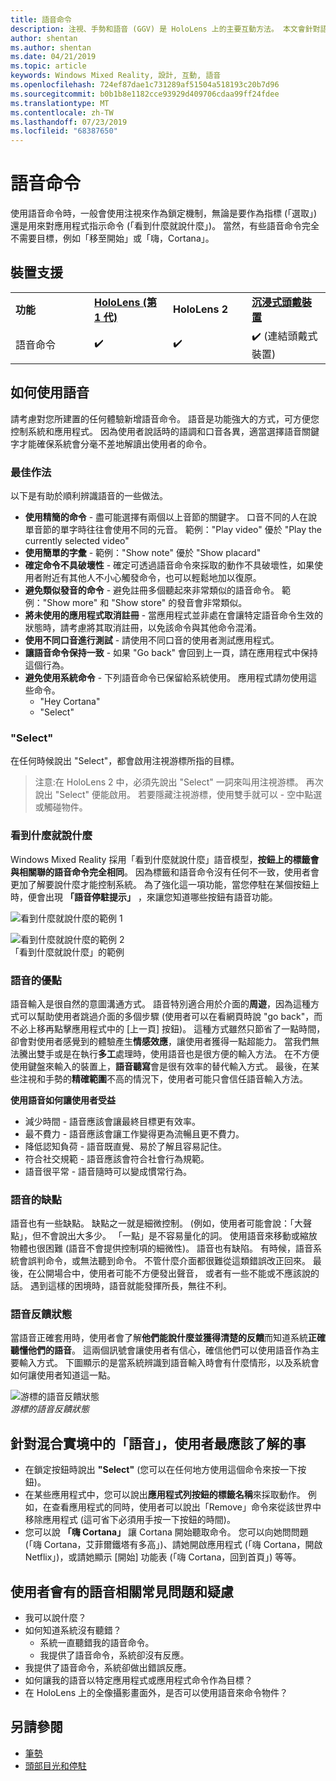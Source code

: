 ```yaml
---
title: 語音命令
description: 注視、手勢和語音 (GGV) 是 HoloLens 上的主要互動方法。 本文會針對語音設計提供縝密的指導方針。
author: shentan
ms.author: shentan
ms.date: 04/21/2019
ms.topic: article
keywords: Windows Mixed Reality, 設計, 互動, 語音
ms.openlocfilehash: 724ef87dae1c731289af51504a518193c20b7d96
ms.sourcegitcommit: b0b1b8e1182cce93929d409706cdaa99ff24fdee
ms.translationtype: MT
ms.contentlocale: zh-TW
ms.lasthandoff: 07/23/2019
ms.locfileid: "68387650"
---
```

# <a name="voice-commanding"></a>語音命令

使用語音命令時，一般會使用注視來作為鎖定機制，無論是要作為指標 (「選取」) 還是用來對應用程式指示命令 (「看到什麼就說什麼」)。 當然，有些語音命令完全不需要目標，例如「移至開始」或「嗨，Cortana」。


## <a name="device-support"></a>裝置支援

<table>
    <colgroup>
    <col width="25%" />
    <col width="25%" />
    <col width="25%" />
    <col width="25%" />
    </colgroup>
    <tr>
        <td><strong>功能</strong></td>
        <td><a href="hololens-hardware-details.md"><strong>HoloLens (第 1 代)</strong></a></td>
        <td><strong>HoloLens 2</strong></td>
        <td><a href="immersive-headset-hardware-details.md"><strong>沉浸式頭戴裝置</strong></a></td>
    </tr>
     <tr>
        <td>語音命令</td>
        <td>✔️</td>
        <td>✔️</td>
        <td>✔️ (連結頭戴式裝置)</td>
    </tr>
</table>



## <a name="how-to-use-voice"></a>如何使用語音

請考慮對您所建置的任何體驗新增語音命令。 語音是功能強大的方式，可方便您控制系統和應用程式。 因為使用者說話時的語調和口音各異，適當選擇語音關鍵字才能確保系統會分毫不差地解讀出使用者的命令。

### <a name="best-practices"></a>最佳作法

以下是有助於順利辨識語音的一些做法。
* **使用精簡的命令** - 盡可能選擇有兩個以上音節的關鍵字。 口音不同的人在說單音節的單字時往往會使用不同的元音。 範例："Play video" 優於 "Play the currently selected video"
* **使用簡單的字彙** - 範例："Show note" 優於 "Show placard"
* **確定命令不具破壞性** - 確定可透過語音命令來採取的動作不具破壞性，如果使用者附近有其他人不小心觸發命令，也可以輕鬆地加以復原。
* **避免類似發音的命令** - 避免註冊多個聽起來非常類似的語音命令。 範例："Show more" 和 "Show store" 的發音會非常類似。
* **將未使用的應用程式取消註冊** - 當應用程式並非處在會讓特定語音命令生效的狀態時，請考慮將其取消註冊，以免該命令與其他命令混淆。
* **使用不同口音進行測試** - 請使用不同口音的使用者測試應用程式。
* **讓語音命令保持一致** - 如果 "Go back" 會回到上一頁，請在應用程式中保持這個行為。
* **避免使用系統命令** - 下列語音命令已保留給系統使用。 應用程式請勿使用這些命令。
   * "Hey Cortana"
   * "Select"

### <a name="select"></a>"Select"

在任何時候說出 "Select"，都會啟用注視游標所指的目標。 

>注意:在 HoloLens 2 中，必須先說出 "Select" 一詞來叫用注視游標。 再次說出 "Select" 便能啟用。 若要隱藏注視游標，使用雙手就可以 - 空中點選或觸碰物件。 

### <a name="see-it-say-it"></a>看到什麼就說什麼

Windows Mixed Reality 採用「看到什麼就說什麼」語音模型，**按鈕上的標籤會與相關聯的語音命令完全相同**。 因為標籤和語音命令沒有任何不一致，使用者會更加了解要說什麼才能控制系統。 為了強化這一項功能，當您停駐在某個按鈕上時，便會出現 **「語音停駐提示」** ，來讓您知道哪些按鈕有語音功能。


![看到什麼就說什麼的範例 1](images/voice-seeitsayit1-640px.jpg)

![看到什麼就說什麼的範例 2](images/voice-seeitsayit2-640px.jpg)<br>
「看到什麼就說什麼」的範例

### <a name="voices-strengths"></a>語音的優點

語音輸入是很自然的意圖溝通方式。 語音特別適合用於介面的**周遊**，因為這種方式可以幫助使用者跳過介面的多個步驟 (使用者可以在看網頁時說 "go back"，而不必上移再點擊應用程式中的 [上一頁] 按鈕)。 這種方式雖然只節省了一點時間，卻會對使用者感覺到的體驗產生**情感效應**，讓使用者獲得一點超能力。 當我們無法騰出雙手或是在執行**多工**處理時，使用語音也是很方便的輸入方法。 在不方便使用鍵盤來輸入的裝置上，**語音聽寫**會是很有效率的替代輸入方式。 最後，在某些注視和手勢的**精確範圍**不高的情況下，使用者可能只會信任語音輸入方法。

**使用語音如何讓使用者受益**
* 減少時間 - 語音應該會讓最終目標更有效率。
* 最不費力 - 語音應該會讓工作變得更為流暢且更不費力。
* 降低認知負荷 - 語音既直覺、易於了解且容易記住。
* 符合社交規範 - 語音應該會符合社會行為規範。
* 語音很平常 - 語音隨時可以變成慣常行為。

### <a name="voices-weaknesses"></a>語音的缺點

語音也有一些缺點。 缺點之一就是細微控制。 (例如，使用者可能會說：「大聲點」，但不會說出大多少。 「一點」是不容易量化的詞。 使用語音來移動或縮放物體也很困難 (語音不會提供控制項的細微性)。 語音也有缺陷。 有時候，語音系統會誤判命令，或無法聽到命令。 不管什麼介面都很難從這類錯誤改正回來。 最後，在公開場合中，使用者可能不方便發出聲音， 或者有一些不能或不應該說的話。 遇到這樣的困境時，語音就能發揮所長，無往不利。

### <a name="voice-feedback-states"></a>語音反饋狀態

當語音正確套用時，使用者會了解**他們能說什麼並獲得清楚的反饋**而知道系統**正確聽懂他們的語音**。 這兩個訊號會讓使用者有信心，確信他們可以使用語音作為主要輸入方式。 下圖顯示的是當系統辨識到語音輸入時會有什麼情形，以及系統會如何讓使用者知道這一點。

![游標的語音反饋狀態](images/voicefeedbackstates.png)<br>
*游標的語音反饋狀態*

## <a name="top-things-users-should-know-about-speech-in-mixed-reality"></a>針對混合實境中的「語音」，使用者最應該了解的事
* 在鎖定按鈕時說出 **"Select"** (您可以在任何地方使用這個命令來按一下按鈕)。
* 在某些應用程式中，您可以說出**應用程式列按鈕的標籤名稱**來採取動作。 例如，在查看應用程式的同時，使用者可以說出「Remove」命令來從該世界中移除應用程式 (這可省下必須用手按一下按鈕的時間)。
* 您可以說 **「嗨 Cortana」** 讓 Cortana 開始聽取命令。 您可以向她問問題 (「嗨 Cortana，艾菲爾鐵塔有多高」)、請她開啟應用程式 (「嗨 Cortana，開啟 Netflix」)，或請她顯示 [開始] 功能表 (「嗨 Cortana，回到首頁」) 等等。

## <a name="common-questions-and-concerns-users-have-about-voice"></a>使用者會有的語音相關常見問題和疑慮
* 我可以說什麼？
* 如何知道系統沒有聽錯？
   * 系統一直聽錯我的語音命令。
   * 我提供了語音命令，系統卻沒有反應。
* 我提供了語音命令，系統卻做出錯誤反應。
* 如何讓我的語音以特定應用程式或應用程式命令作為目標？
* 在 HoloLens 上的全像攝影畫面外，是否可以使用語音來命令物件？

## <a name="see-also"></a>另請參閱
* [筆勢](gestures.md)
* [頭部目光和停駐](gaze-and-dwell.md)
